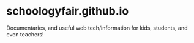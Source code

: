 # schoologyfair.github.io
Documentaries, and useful web tech/information for kids, students, and even teachers!
